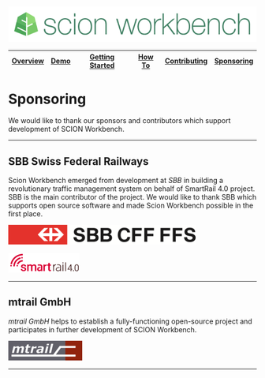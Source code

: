 ![SCION Workbench](/resources/site/logo/scion-workbench-banner.png)

[Overview](/README.md) | [Demo](https://blog.sbb.technology/scion-workbench-demo/#/(view.6:heatmap//view.5:person/79//view.4:person/39//view.3:person/15//view.2:person/38//view.1:person/66//activity:person-list)?viewgrid=eyJpZCI6MSwic2FzaDEiOlsidmlld3BhcnQuMSIsInZpZXcuMSIsInZpZXcuMiIsInZpZXcuMSJdLCJzYXNoMiI6eyJpZCI6Miwic2FzaDEiOlsidmlld3BhcnQuMiIsInZpZXcuMyIsInZpZXcuMyJdLCJzYXNoMiI6eyJpZCI6Mywic2FzaDEiOlsidmlld3BhcnQuNCIsInZpZXcuNiIsInZpZXcuNiJdLCJzYXNoMiI6WyJ2aWV3cGFydC4zIiwidmlldy40Iiwidmlldy40Iiwidmlldy41Il0sInNwbGl0dGVyIjowLjQ4NTk2MTEyMzExMDE1MTEsImhzcGxpdCI6ZmFsc2V9LCJzcGxpdHRlciI6MC41NTk0MjQzMjY4MzM3OTc1LCJoc3BsaXQiOnRydWV9LCJzcGxpdHRlciI6MC4zMjI2Mjc3MzcyMjYyNzczLCJoc3BsaXQiOmZhbHNlfQ%3D%3D) | [Getting Started](/resources/site/getting-started.md) | [How To](/resources/site/how-to.md) | [Contributing](/resources/site/contributing.md) | [Sponsoring](/resources/site/sponsors.md)
|---|---|---|---|---|---|


# Sponsoring

We would like to thank our sponsors and contributors which support development of SCION Workbench.

***
## SBB Swiss Federal Railways
Scion Workbench emerged from development at *SBB* in building a revolutionary traffic management system on behalf of SmartRail 4.0 project. SBB is the main contributor of the project. We would like to thank SBB which supports open source software and made Scion Workbench possible in the first place.

[![SBB Swiss Federal Railways](/resources/site/logo/sbb.png)](http://www.sbb.ch)

[![SmartRail 4.0 Logo](/resources/site/logo/smartrail.png)](https://smartrail40.ch/)

***
## mtrail GmbH
*mtrail GmbH* helps to establish a fully-functioning open-source project and participates in further development of SCION Workbench.

[![mtrail GmbH](/resources/site/logo/mtrail.png)](http://www.mtrail.ch)

***
